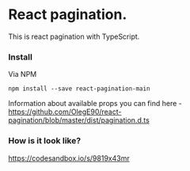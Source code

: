 React pagination.
===============

This is react pagination with TypeScript.

### Install

Via NPM
```
npm install --save react-pagination-main
```

Information about available props you can find here - https://github.com/OlegE90/react-pagination/blob/master/dist/pagination.d.ts

### How is it look like?

https://codesandbox.io/s/9819x43mr
